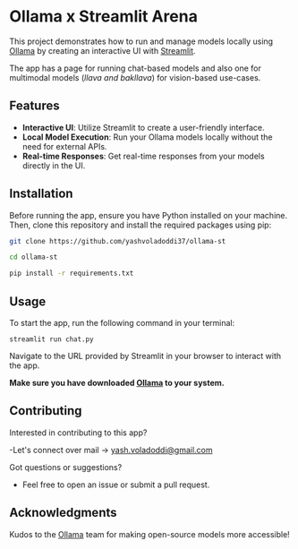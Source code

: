 # Ollama x Streamlit Arena

This project demonstrates how to run and manage models locally using [Ollama](https://ollama.com/) by creating an interactive UI with [Streamlit](https://streamlit.io).

The app has a page for running chat-based models and also one for multimodal models (_llava and bakllava_) for vision-based use-cases.


## Features

- **Interactive UI**: Utilize Streamlit to create a user-friendly interface.
- **Local Model Execution**: Run your Ollama models locally without the need for external APIs.
- **Real-time Responses**: Get real-time responses from your models directly in the UI.

## Installation

Before running the app, ensure you have Python installed on your machine. Then, clone this repository and install the required packages using pip:

```bash
git clone https://github.com/yashvoladoddi37/ollama-st
```

```bash
cd ollama-st
```

```bash
pip install -r requirements.txt
```

## Usage

To start the app, run the following command in your terminal:

```
streamlit run chat.py
```

Navigate to the URL provided by Streamlit in your browser to interact with the app.

**Make sure you have downloaded [Ollama](https://ollama.com/) to your system.**

## Contributing

Interested in contributing to this app?

-Let's connect over mail -> yash.voladoddi@gmail.com

Got questions or suggestions?

- Feel free to open an issue or submit a pull request.

## Acknowledgments

Kudos to the [Ollama](https://ollama.com/) team for making open-source models more accessible!
